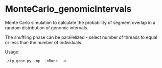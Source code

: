 # MonteCarlo_genomicIntervals
<p>Monte Carlo simulation to calculate the probability of segment overlap in a random distribution of genomic intervals. </p>

The shuffling phase can be parallelized - select number of threads to equal or less than the number of individuals.

Usage:
<p><code>./ip_gene.py -np <number of threads> -nRuns <number of steps> -o <output file> </code></p>
